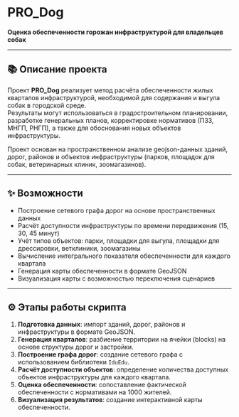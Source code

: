 # PRO_Dog

**Оценка обеспеченности горожан инфраструктурой для владельцев собак**

---

## 📚 Описание проекта

Проект **PRO_Dog** реализует метод расчёта обеспеченности жилых кварталов инфраструктурой, необходимой для содержания и выгула собак в городской среде.  
Результаты могут использоваться в градостроительном планировании, разработке генеральных планов, корректировке нормативов (ПЗЗ, МНГП, РНГП), а также для обоснования новых объектов инфраструктуры.

Проект основан на пространственном анализе geojson-данных зданий, дорог, районов и объектов инфраструктуры (парков, площадок для собак, ветеринарных клиник, зоомагазинов).

---

## ✨ Возможности

- Построение сетевого графа дорог на основе пространственных данных
- Расчёт доступности инфраструктуры по времени передвижения (15, 30, 45 минут)
- Учёт типов объектов: парки, площадки для выгула, площадки для дрессировки, ветклиники, зоомагазины
- Вычисление интегрального показателя обеспеченности для каждого квартала
- Генерация карты обеспеченности в формате GeoJSON
- Визуализация карты с возможностью переключения сценариев

---

## ⚙️ Этапы работы скрипта

1. **Подготовка данных**: импорт зданий, дорог, районов и инфраструктуры в формате GeoJSON.
2. **Генерация кварталов**: разбиение территории на ячейки (blocks) на основе структуры дорог и застройки.
3. **Построение графа дорог**: создание сетевого графа с использованием библиотеки `IduEdu`.
4. **Расчёт доступности объектов**: определение количества доступных объектов инфраструктуры для каждого квартала.
5. **Оценка обеспеченности**: сопоставление фактической обеспеченности с нормативами на 1000 жителей.
6. **Визуализация результатов**: создание интерактивной карты обеспеченности.


